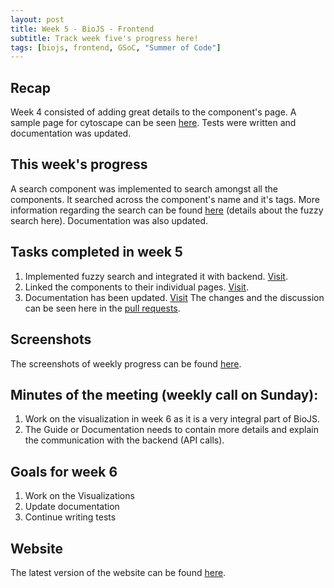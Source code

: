 ```yaml
---
layout: post
title: Week 5 - BioJS - Frontend 
subtitle: Track week five's progress here!
tags: [biojs, frontend, GSoC, "Summer of Code"]
---
```


## Recap
Week 4 consisted of adding great details to the component's page. A sample page for cytoscape can be seen [here](http://139.59.93.32/biojs-frontend/dist/#/component/cytoscape). Tests were written and documentation was updated.

## This week's progress
A search component was implemented to search amongst all the components. It searched across the component's name and it's tags. More information regarding the search can be found [here](https://github.com/biojs/biojs-frontend/pull/11) (details about the fuzzy search here). Documentation was also updated.

## Tasks completed in week 5
  1. Implemented fuzzy search and integrated it with backend. [Visit](https://github.com/biojs/biojs-frontend/pull/11).
  2. Linked the components to their individual pages. [Visit](https://github.com/biojs/biojs-frontend/pull/13).
  3. Documentation has been updated. [Visit](https://github.com/biojs/biojs-frontend/pull/14)
The changes and the discussion can be seen here in the [pull requests](https://github.com/biojs/biojs-frontend/pulls?q=is%3Apr+is%3Aclosed).

## Screenshots
The screenshots of weekly progress can be found [here](https://drive.google.com/open?id=13077j-C7JizJYq1QYtXrrqjwDB2_VdkL).

## Minutes of the meeting (weekly call on Sunday):
  1. Work on the visualization in week 6 as it is a very integral part of BioJS.
  2. The Guide or Documentation needs to contain more details and explain the communication with the backend (API calls).

## Goals for week 6
  1. Work on the Visualizations
  2. Update documentation
  3. Continue writing tests

## Website
The latest version of the website can be found [here](http://139.59.93.32/biojs-frontend/dist/#/).
